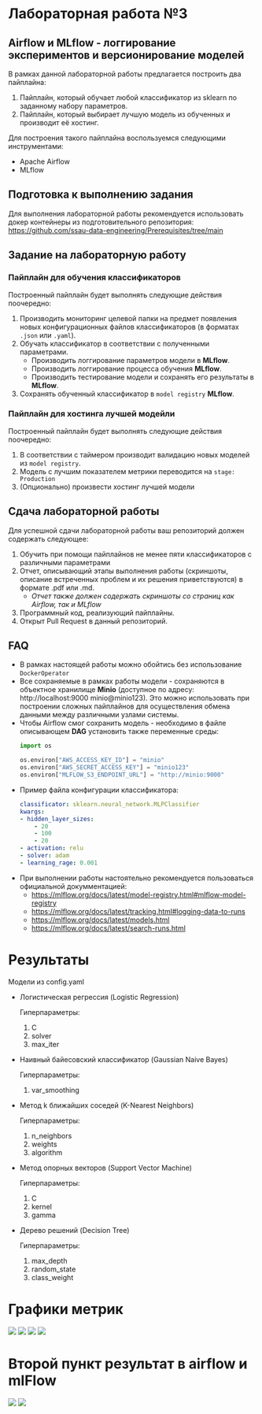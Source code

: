 # Лабораторная работа №3

## Airflow и MLflow - логгирование экспериментов и версионирование моделей

В рамках данной лабораторной работы предлагается построить два пайплайна:

1. Пайплайн, который обучает любой классификатор из sklearn по заданному набору параметров.
2. Пайплайн, который выбирает лучшую модель из обученных и производит её хостинг.

Для построения такого пайплайна воспользуемся следующими инструментами:

- Apache Airflow
- MLflow

## Подготовка к выполнению задания

Для выполнения лабораторной работы рекомендуется использовать докер контейнеры из подготовительного репозитория: https://github.com/ssau-data-engineering/Prerequisites/tree/main

## Задание на лабораторную работу

### Пайплайн для обучения классификаторов

Построенный пайплайн будет выполнять следующие действия поочередно:

1. Производить мониторинг целевой папки на предмет появления новых конфигурационных файлов классификаторов (в форматах `.json` или `.yaml`).
2. Обучать классификатор в соответствии с полученными параметрами. 
   - Производить логгирование параметров модели в **MLflow**. 
   - Производить логгирование процесса обучения **MLflow**. 
   - Производить тестирование модели и сохранять его результаты в **MLflow**.
3. Сохранять обученный классификатор в `model registry` **MLflow**.

### Пайплайн для хостинга лучшей модейли

Построенный пайплайн будет выполнять следующие действия поочередно:

1. В соответствии с таймером производит валидацию новых моделей из `model registry`.
2. Модель с лучшим показателем метрики переводится на `stage: Production`
3. (Опционально) произвести хостинг лучшей модели

## Сдача лабораторной работы

Для успешной сдачи лабораторной работы ваш репозиторий должен содержать следующее:

1. Обучить при помощи пайплайнов не менее пяти классификаторов с различными параметрами
2. Отчет, описывающий этапы выполнения работы (скриншоты, описание встреченных проблем и их решения приветствуются) в формате .pdf или .md.
   - *Отчет также должен содержать скриншоты со страниц как Airflow, так и MLflow*
3. Программный код, реализующий пайплайны.
4. Открыт Pull Request в данный репозиторий.

## FAQ

- В рамках настоящей работы можно обойтись без использование `DockerOperator`
- Все сохраняемые в рамках работы модели - сохраняются в объектное хранилище **Minio** (доступное по адресу: http://localhost:9000 minio@minio123).
Это можно использовать при построении сложных пайплайнов для осуществления обмена данными между различными узлами системы.
- Чтобы Airflow смог сохранить модель - необходимо в файле описывающем **DAG** установить также переменные среды:
    ```python
    import os

    os.environ["AWS_ACCESS_KEY_ID"] = "minio"
    os.environ["AWS_SECRET_ACCESS_KEY"] = "minio123"
    os.environ["MLFLOW_S3_ENDPOINT_URL"] = "http://minio:9000"
    ```
- Пример файла конфигурации классификатора:
    ```yaml
    classificator: sklearn.neural_network.MLPClassifier
    kwargs:
    - hidden_layer_sizes:
        - 20
        - 100
        - 20
    - activation: relu
    - solver: adam
    - learning_rage: 0.001
    ```
- При выполнении работы настоятельно рекомендуется пользоваться официальной докумментацией:
  * https://mlflow.org/docs/latest/model-registry.html#mlflow-model-registry
  * https://mlflow.org/docs/latest/tracking.html#logging-data-to-runs
  * https://mlflow.org/docs/latest/models.html
  * https://mlflow.org/docs/latest/search-runs.html
<h1>Результаты</h1>
<p>Модели из config.yaml</p>
<ul>
    <li>
        <p>Логистическая регрессия (Logistic Regression)</p>
        <p>Гиперпараметры:</p>
        <ol>
            <li>C</li>
            <li>solver</li>
            <li>max_iter</li>
        </ol>
    </li>
    <li>
        <p>Наивный байесовский классификатор (Gaussian Naive Bayes)</p>
        <p>Гиперпараметры:</p>
        <ol>
            <li>var_smoothing</li>
        </ol>
    </li>
    <li>
        <p>Метод k ближайших соседей (K-Nearest Neighbors)</p>
        <p>Гиперпараметры:</p>
        <ol>
            <li>n_neighbors</li>
            <li>weights</li>
            <li>algorithm</li>
        </ol>
    </li>
    <li>
        <p>Метод опорных векторов (Support Vector Machine)</p>
        <p>Гиперпараметры:</p>
        <ol>
            <li>C</li>
            <li>kernel</li>
            <li>gamma</li>
        </ol>
    </li>
    <li>
        <p>Дерево решений (Decision Tree)</p>
        <p>Гиперпараметры:</p>
        <ol>
            <li>max_depth</li>
            <li>random_state</li>
            <li>class_weight</li>
        </ol>
    </li>
</ul>

<h1>Графики метрик</h1>
<img src="./result_image/accurasy.png"/>
<img src="./result_image/f1_score.png"/>
<img src="./result_image/precision.png"/>
<img src="./result_image/recall.png"/>
<h1>Второй пункт результат в airflow и mlFlow</h1>
<img src="./result_image/best_models_result.png"/>
<img src="./result_image/choose_best_model_work.png"/>
